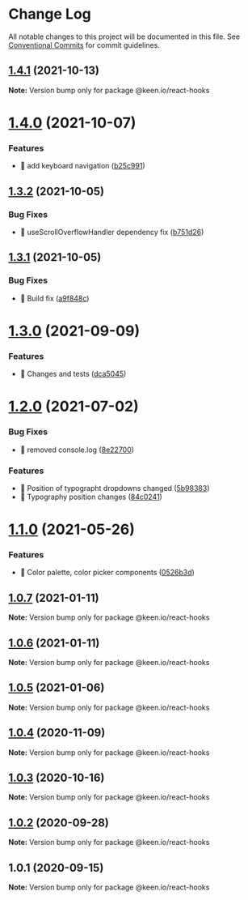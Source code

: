 # Change Log

All notable changes to this project will be documented in this file.
See [Conventional Commits](https://conventionalcommits.org) for commit guidelines.

## [1.4.1](https://github.com/keen/keen/compare/@keen.io/react-hooks@1.4.0...@keen.io/react-hooks@1.4.1) (2021-10-13)

**Note:** Version bump only for package @keen.io/react-hooks





# [1.4.0](https://github.com/keen/keen/compare/@keen.io/react-hooks@1.3.2...@keen.io/react-hooks@1.4.0) (2021-10-07)


### Features

* 🎸 add keyboard navigation ([b25c991](https://github.com/keen/keen/commit/b25c991c5f11d2ee0b9219623a4e8ada78d402bc))





## [1.3.2](https://github.com/keen/keen/compare/@keen.io/react-hooks@1.3.1...@keen.io/react-hooks@1.3.2) (2021-10-05)


### Bug Fixes

* 🐛 useScrollOverflowHandler dependency fix ([b751d26](https://github.com/keen/keen/commit/b751d26f74c6714a024449320a16e744659310d0))





## [1.3.1](https://github.com/keen/keen/compare/@keen.io/react-hooks@1.3.0...@keen.io/react-hooks@1.3.1) (2021-10-05)


### Bug Fixes

* 🐛 Build fix ([a9f848c](https://github.com/keen/keen/commit/a9f848ccf058e8bc4bdbe48d61e47f429076e036))





# [1.3.0](https://github.com/keen/keen/compare/@keen.io/react-hooks@1.2.0...@keen.io/react-hooks@1.3.0) (2021-09-09)


### Features

* 🎸 Changes and tests ([dca5045](https://github.com/keen/keen/commit/dca5045efbe4c1b638f0033752317eb90738956a))





# [1.2.0](https://github.com/keen/keen/compare/@keen.io/react-hooks@1.1.0...@keen.io/react-hooks@1.2.0) (2021-07-02)


### Bug Fixes

* 🐛 removed console.log ([8e22700](https://github.com/keen/keen/commit/8e227006e191e6cb7e03571cec0073a3f6a913aa))


### Features

* 🎸 Position of typographt dropdowns changed ([5b98383](https://github.com/keen/keen/commit/5b98383b24574b0301c777f29e7d1cec03e57024))
* 🎸 Typography position changes ([84c0241](https://github.com/keen/keen/commit/84c024121c87044d982244ee0b9593352376cf0e))





# [1.1.0](https://github.com/keen/keen/compare/@keen.io/react-hooks@1.0.7...@keen.io/react-hooks@1.1.0) (2021-05-26)


### Features

* 🎸 Color palette, color picker components ([0526b3d](https://github.com/keen/keen/commit/0526b3d89fcdaf1d1f025cc3b3ef5b87a0d70f51))





## [1.0.7](https://github.com/keen/keen/compare/@keen.io/react-hooks@1.0.6...@keen.io/react-hooks@1.0.7) (2021-01-11)

**Note:** Version bump only for package @keen.io/react-hooks





## [1.0.6](https://github.com/keen/keen/compare/@keen.io/react-hooks@1.0.5...@keen.io/react-hooks@1.0.6) (2021-01-11)

**Note:** Version bump only for package @keen.io/react-hooks





## [1.0.5](https://github.com/keen/keen/compare/@keen.io/react-hooks@1.0.4...@keen.io/react-hooks@1.0.5) (2021-01-06)

**Note:** Version bump only for package @keen.io/react-hooks





## [1.0.4](https://github.com/keen/keen/compare/@keen.io/react-hooks@1.0.3...@keen.io/react-hooks@1.0.4) (2020-11-09)

**Note:** Version bump only for package @keen.io/react-hooks





## [1.0.3](https://github.com/keen/keen/compare/@keen.io/react-hooks@1.0.2...@keen.io/react-hooks@1.0.3) (2020-10-16)

**Note:** Version bump only for package @keen.io/react-hooks





## [1.0.2](https://github.com/keen/keen/compare/@keen.io/react-hooks@1.0.1...@keen.io/react-hooks@1.0.2) (2020-09-28)

**Note:** Version bump only for package @keen.io/react-hooks





## 1.0.1 (2020-09-15)

**Note:** Version bump only for package @keen.io/react-hooks

